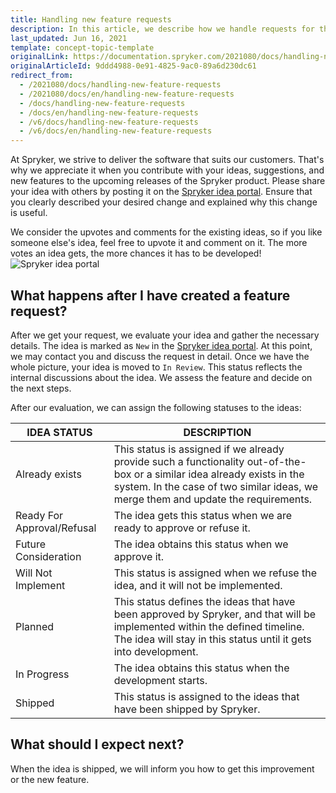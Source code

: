 ```yaml
---
title: Handling new feature requests
description: In this article, we describe how we handle requests for the new features and improvements from our customers.
last_updated: Jun 16, 2021
template: concept-topic-template
originalLink: https://documentation.spryker.com/2021080/docs/handling-new-feature-requests
originalArticleId: 9ddd4988-0e91-4825-9ac0-89a6d230dc61
redirect_from:
  - /2021080/docs/handling-new-feature-requests
  - /2021080/docs/en/handling-new-feature-requests
  - /docs/handling-new-feature-requests
  - /docs/en/handling-new-feature-requests
  - /v6/docs/handling-new-feature-requests
  - /v6/docs/en/handling-new-feature-requests
---
```


At Spryker, we strive to deliver the software that suits our customers. That's why we appreciate it when you contribute with your ideas, suggestions, and new features to the upcoming releases of the Spryker product. Please share your idea with others by posting it on the [Spryker idea portal](https://spryker.ideas.aha.io/ideas). Ensure that you clearly described your desired change and explained why this change is useful.

We consider the upvotes and comments for the existing ideas, so if you like someone else's idea, feel free to upvote it and comment on it. The more votes an idea gets, the more chances it has to be developed!
![Spryker idea portal](https://spryker.s3.eu-central-1.amazonaws.com/docs/About/Support/Handling+new+feature+requests/Spryker+idea+portal+interface.png)

## What happens after I have created a feature request?
After we get your request, we evaluate your idea and gather the necessary details. The idea is marked as `New` in the [Spryker idea portal](https://spryker.ideas.aha.io/ideas). At this point, we may contact you and discuss the request in detail. Once we have the whole picture, your idea is moved to `In Review`. This status reflects the internal discussions about the idea. We assess the feature and decide on the next steps.

After our evaluation, we can assign the following statuses to the ideas:

| IDEA STATUS | DESCRIPTION |
| --- | --- |
| Already exists | This status is assigned if we already provide such a functionality out-of-the-box or a similar idea already exists in the system. In the case of two similar ideas, we merge them and update the requirements. |
| Ready For Approval/Refusal | The idea gets this status when we are ready to approve or refuse it. |
| Future Consideration | The idea obtains this status when we approve it. |
| Will Not Implement | This status is assigned when we refuse the idea, and it will not be implemented. |
| Planned | This status defines the ideas that have been approved by Spryker, and that will be implemented within the defined timeline. The idea will stay in this status until it gets into development. |
| In Progress | The idea obtains this status when the development starts. |
| Shipped | This status is assigned to the ideas that have been shipped by Spryker. |

## What should I expect next?
When the idea is shipped, we will inform you how to get this improvement or the new feature.
